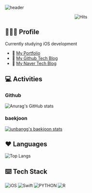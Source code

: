 ![header](https://capsule-render.vercel.app/api?type=Soft&color=auto&height=200&section=header&text=Welcome&fontSize=70&animation=fadeIn)
<div align=center>

  ![Hits](https://hits.seeyoufarm.com/api/count/incr/badge.svg?url=https%3A%2F%2Fgithub.com%2Fjunbangg&count_bg=%2379C83D&title_bg=%23555555&icon=&icon_color=%23E7E7E7&title=hits&edge_flat=false)

</div>

## 🙋🏻‍♂️ Profile
Currently studying iOS development

- 📖 [My Portfolio](https://morning-ninja-53b.notion.site/iOS-5bd7605a846142e287ad95676e89496c)
- 📘 [My Github Tech Blog](https://junbangg.github.io/blog/)
- 📗 [My Naver Tech Blog](https://blog.naver.com/wnstjr4620)







## 💻 Activities
### Github

![Anurag's GitHub stats](https://github-readme-stats.vercel.app/api?username=junbangg)

### baekjoon <br>

[![junbangg's baekjoon stats](http://mazassumnida.wtf/api/v2/generate_badge?boj=olafo0o)](https://solved.ac/olafo0o)


## ❤️ Languages

![Top Langs](https://github-readme-stats.vercel.app/api/top-langs/?username=junbangg)


## ⌨️ Tech Stack

![iOS](https://img.shields.io/badge/iOS-blue?style=flat-square&logo=_&logoColor=white)
![Swift](https://img.shields.io/badge/Swift-orange?style=flat-square&logo=Swift&logoColor=white)
![PYTHON](https://img.shields.io/badge/Python-3776ab?style=flat-square&logo=Python&logoColor=yellow)
![R](https://img.shields.io/badge/R-lightgray?style=flat-square&logo=R&logoColor=white)



